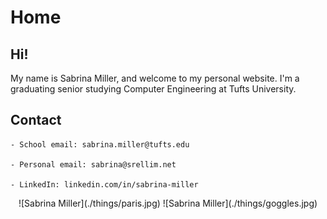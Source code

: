 # Home

## Hi!

My name is Sabrina Miller, and welcome to my personal website. I'm a graduating senior studying Computer Engineering at Tufts University.

## Contact

~~~~
- School email: sabrina.miller@tufts.edu

- Personal email: sabrina@srellim.net

- LinkedIn: linkedin.com/in/sabrina-miller
~~~~

<center>
![Sabrina Miller](./things/paris.jpg) ![Sabrina Miller](./things/goggles.jpg)
</center>
